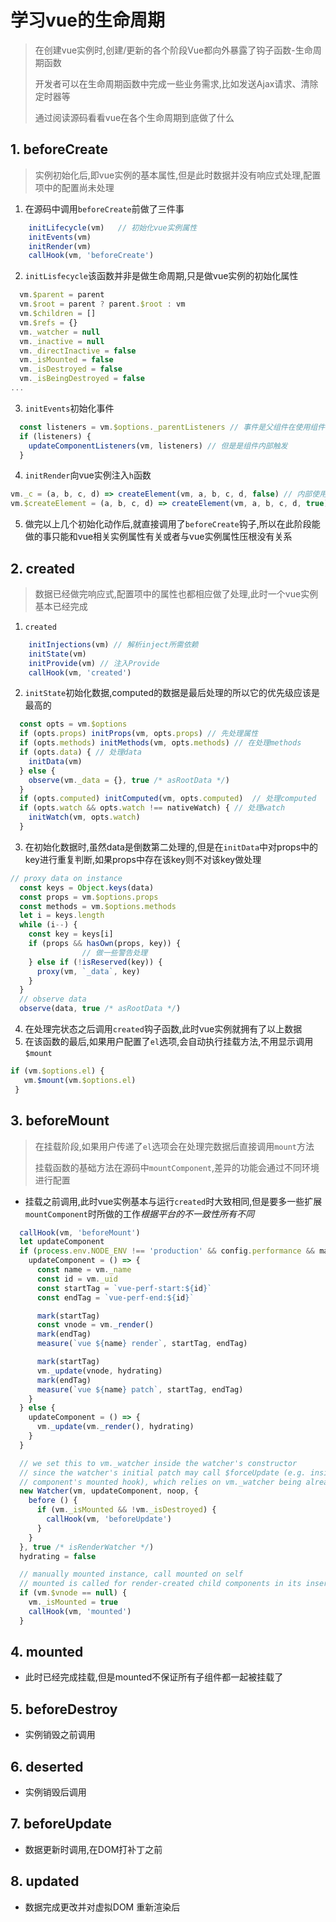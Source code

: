 # 学习vue的生命周期

> 在创建vue实例时,创建/更新的各个阶段Vue都向外暴露了钩子函数-生命周期函数
>
> 开发者可以在生命周期函数中完成一些业务需求,比如发送Ajax请求、清除定时器等
>
> 通过阅读源码看看vue在各个生命周期到底做了什么

## 1. beforeCreate

>  实例初始化后,即vue实例的基本属性,但是此时数据并没有响应式处理,配置项中的配置尚未处理

1. 在源码中调用`beforeCreate`前做了三件事

```js
    initLifecycle(vm)	// 初始化vue实例属性
    initEvents(vm)
    initRender(vm)
    callHook(vm, 'beforeCreate')
```

2. `initLisfecycle`该函数并非是做生命周期,只是做vue实例的初始化属性

```js
  vm.$parent = parent
  vm.$root = parent ? parent.$root : vm
  vm.$children = []
  vm.$refs = {}
  vm._watcher = null
  vm._inactive = null
  vm._directInactive = false
  vm._isMounted = false
  vm._isDestroyed = false
  vm._isBeingDestroyed = false
...
```

3. `initEvents`初始化事件

```js
  const listeners = vm.$options._parentListeners // 事件是父组件在使用组件时注册
  if (listeners) {
    updateComponentListeners(vm, listeners) // 但是是组件内部触发
  }
```

4. `initRender`向vue实例注入`h`函数

```js
vm._c = (a, b, c, d) => createElement(vm, a, b, c, d, false) // 内部使用
vm.$createElement = (a, b, c, d) => createElement(vm, a, b, c, d, true)// 开发者使用
```

5. 做完以上几个初始化动作后,就直接调用了`beforeCreate`钩子,所以在此阶段能做的事只能和vue相关实例属性有关或者与vue实例属性压根没有关系

## 2. created

>  数据已经做完响应式,配置项中的属性也都相应做了处理,此时一个vue实例基本已经完成

1. `created`

```js
    initInjections(vm) // 解析inject所需依赖
    initState(vm)
    initProvide(vm) // 注入Provide
    callHook(vm, 'created')
```

2. `initState`初始化数据,computed的数据是最后处理的所以它的优先级应该是最高的

```js
  const opts = vm.$options
  if (opts.props) initProps(vm, opts.props) // 先处理属性
  if (opts.methods) initMethods(vm, opts.methods) // 在处理methods
  if (opts.data) { // 处理data
    initData(vm)
  } else {
    observe(vm._data = {}, true /* asRootData */)
  }
  if (opts.computed) initComputed(vm, opts.computed)  // 处理computed
  if (opts.watch && opts.watch !== nativeWatch) { // 处理watch
    initWatch(vm, opts.watch)
  }
```

3. 在初始化数据时,虽然data是倒数第二处理的,但是在`initData`中对props中的key进行重复判断,如果props中存在该key则不对该key做处理

```js
// proxy data on instance
  const keys = Object.keys(data)
  const props = vm.$options.props
  const methods = vm.$options.methods
  let i = keys.length
  while (i--) {
    const key = keys[i]
    if (props && hasOwn(props, key)) {
				// 做一些警告处理
    } else if (!isReserved(key)) {
      proxy(vm, `_data`, key)
    }
  }
  // observe data
  observe(data, true /* asRootData */)
```

4. 在处理完状态之后调用`created`钩子函数,此时vue实例就拥有了以上数据
5. 在该函数的最后,如果用户配置了`el`选项,会自动执行挂载方法,不用显示调用`$mount`

```js
if (vm.$options.el) {
   vm.$mount(vm.$options.el)
 }
```

## 3. beforeMount

> 在挂载阶段,如果用户传递了`el`选项会在处理完数据后直接调用`mount`方法
>
> 挂载函数的基础方法在源码中`mountComponent`,差异的功能会通过不同环境进行配置

- 挂载之前调用,此时vue实例基本与运行`created`时大致相同,但是要多一些扩展`mountComponent`时所做的工作*根据平台的不一致性所有不同*

```js
  callHook(vm, 'beforeMount')
  let updateComponent
  if (process.env.NODE_ENV !== 'production' && config.performance && mark) {
    updateComponent = () => {
      const name = vm._name
      const id = vm._uid
      const startTag = `vue-perf-start:${id}`
      const endTag = `vue-perf-end:${id}`

      mark(startTag)
      const vnode = vm._render()
      mark(endTag)
      measure(`vue ${name} render`, startTag, endTag)

      mark(startTag)
      vm._update(vnode, hydrating)
      mark(endTag)
      measure(`vue ${name} patch`, startTag, endTag)
    }
  } else {
    updateComponent = () => {
      vm._update(vm._render(), hydrating)
    }
  }

  // we set this to vm._watcher inside the watcher's constructor
  // since the watcher's initial patch may call $forceUpdate (e.g. inside child
  // component's mounted hook), which relies on vm._watcher being already defined
  new Watcher(vm, updateComponent, noop, {
    before () {
      if (vm._isMounted && !vm._isDestroyed) {
        callHook(vm, 'beforeUpdate')
      }
    }
  }, true /* isRenderWatcher */)
  hydrating = false

  // manually mounted instance, call mounted on self
  // mounted is called for render-created child components in its inserted hook
  if (vm.$vnode == null) {
    vm._isMounted = true
    callHook(vm, 'mounted')
  }
```



## 4. mounted

- 此时已经完成挂载,但是mounted不保证所有子组件都一起被挂载了

## 5. beforeDestroy

- 实例销毁之前调用

## 6. deserted

- 实例销毁后调用

## 7. beforeUpdate

- 数据更新时调用,在DOM打补丁之前

## 8. updated

- 数据完成更改并对虚拟DOM 重新渲染后